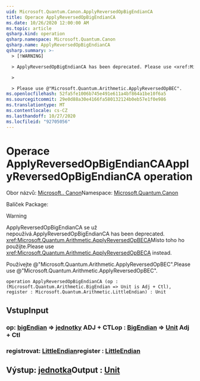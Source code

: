 ```yaml
---
uid: Microsoft.Quantum.Canon.ApplyReversedOpBigEndianCA
title: Operace ApplyReversedOpBigEndianCA
ms.date: 10/26/2020 12:00:00 AM
ms.topic: article
qsharp.kind: operation
qsharp.namespace: Microsoft.Quantum.Canon
qsharp.name: ApplyReversedOpBigEndianCA
qsharp.summary: >-
  > [!WARNING]

  > ApplyReversedOpBigEndianCA has been deprecated. Please use <xref:Microsoft.Quantum.Arithmetic.ApplyReversedOpBECA> instead.

  >

  > Please use @"Microsoft.Quantum.Arithmetic.ApplyReversedOpBEC".
ms.openlocfilehash: 52fa5fe1006b745e491e611a4bf864a1be10f6a5
ms.sourcegitcommit: 29e0d88a30e4166fa580132124b0eb57e1f0e986
ms.translationtype: MT
ms.contentlocale: cs-CZ
ms.lasthandoff: 10/27/2020
ms.locfileid: "92705056"
---
```

# <a name="applyreversedopbigendianca-operation"></a><span data-ttu-id="8a02a-102">Operace ApplyReversedOpBigEndianCA</span><span class="sxs-lookup"><span data-stu-id="8a02a-102">ApplyReversedOpBigEndianCA operation</span></span>

<span data-ttu-id="8a02a-103">Obor názvů: [Microsoft.. Canon](xref:Microsoft.Quantum.Canon)</span><span class="sxs-lookup"><span data-stu-id="8a02a-103">Namespace: [Microsoft.Quantum.Canon](xref:Microsoft.Quantum.Canon)</span></span>

<span data-ttu-id="8a02a-104">Balíček [](https://nuget.org/packages/)</span><span class="sxs-lookup"><span data-stu-id="8a02a-104">Package: [](https://nuget.org/packages/)</span></span>


> [!WARNING]
> <span data-ttu-id="8a02a-105">ApplyReversedOpBigEndianCA se už nepoužívá.</span><span class="sxs-lookup"><span data-stu-id="8a02a-105">ApplyReversedOpBigEndianCA has been deprecated.</span></span> <span data-ttu-id="8a02a-106"><xref:Microsoft.Quantum.Arithmetic.ApplyReversedOpBECA>Místo toho ho použijte.</span><span class="sxs-lookup"><span data-stu-id="8a02a-106">Please use <xref:Microsoft.Quantum.Arithmetic.ApplyReversedOpBECA> instead.</span></span>
>
> <span data-ttu-id="8a02a-107">Používejte @"Microsoft.Quantum.Arithmetic.ApplyReversedOpBEC".</span><span class="sxs-lookup"><span data-stu-id="8a02a-107">Please use @"Microsoft.Quantum.Arithmetic.ApplyReversedOpBEC".</span></span>



```qsharp
operation ApplyReversedOpBigEndianCA (op : (Microsoft.Quantum.Arithmetic.BigEndian => Unit is Adj + Ctl), register : Microsoft.Quantum.Arithmetic.LittleEndian) : Unit
```


## <a name="input"></a><span data-ttu-id="8a02a-108">Vstup</span><span class="sxs-lookup"><span data-stu-id="8a02a-108">Input</span></span>

### <a name="op--bigendian--unit-adj--ctl"></a><span data-ttu-id="8a02a-109">op: [bigEndian](xref:Microsoft.Quantum.Arithmetic.BigEndian) => [jednotky](xref:microsoft.quantum.lang-ref.unit) ADJ + CTL</span><span class="sxs-lookup"><span data-stu-id="8a02a-109">op : [BigEndian](xref:Microsoft.Quantum.Arithmetic.BigEndian) => [Unit](xref:microsoft.quantum.lang-ref.unit) Adj + Ctl</span></span>




### <a name="register--littleendian"></a><span data-ttu-id="8a02a-110">registrovat: [LittleEndian](xref:Microsoft.Quantum.Arithmetic.LittleEndian)</span><span class="sxs-lookup"><span data-stu-id="8a02a-110">register : [LittleEndian](xref:Microsoft.Quantum.Arithmetic.LittleEndian)</span></span>





## <a name="output--unit"></a><span data-ttu-id="8a02a-111">Výstup: [jednotka](xref:microsoft.quantum.lang-ref.unit)</span><span class="sxs-lookup"><span data-stu-id="8a02a-111">Output : [Unit](xref:microsoft.quantum.lang-ref.unit)</span></span>

